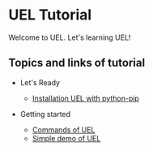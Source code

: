 # UEL Tutorial

Welcome to UEL. Let's learning UEL!

## Topics and links of tutorial

- Let's Ready
    - [Installation UEL with python-pip](./tutorial/installation.md)

- Getting started
    - [Commands of UEL](./tutorial/commands.md)
    - [Simple demo of UEL](./tutorial/simple_demo.md)

